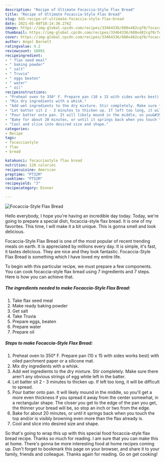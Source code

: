 ```yaml
---
description: "Recipe of Ultimate Focaccia-Style Flax Bread"
title: "Recipe of Ultimate Focaccia-Style Flax Bread"
slug: 645-recipe-of-ultimate-focaccia-style-flax-bread
date: 2021-05-08T18:14:30.276Z
image: https://img-global.cpcdn.com/recipes/33464336/680x482cq70/focaccia-style-flax-bread-recipe-main-photo.jpg
thumbnail: https://img-global.cpcdn.com/recipes/33464336/680x482cq70/focaccia-style-flax-bread-recipe-main-photo.jpg
cover: https://img-global.cpcdn.com/recipes/33464336/680x482cq70/focaccia-style-flax-bread-recipe-main-photo.jpg
author: Angel Barnett
ratingvalue: 4.2
reviewcount: 10091
recipeingredient:
- " flax seed meal"
- " baking powder"
- " salt"
- " Truvia"
- " eggs beaten"
- " water"
- " oil"
recipeinstructions:
- "Preheat oven to 350° F. Prepare pan (10 x 15 with sides works best) with oiled parchment paper or a silicone mat."
- "Mix dry ingredients with a whisk."
- "Add wet ingredients to the dry mixture. Stir completely. Make sure there aren&#39;t any obvious strings of egg white left in the batter."
- "Let batter sit 2 - 3 minutes to thicken up. If left too long, it will be difficult to spread."
- "Pour batter onto pan. It will likely mound in the middle, so you&#39;ll get a more even thickness if you spread it away from the center somewhat,  in a rectangular shape. The closer you get to the edge of the pan you get, the thinner your bread will be, so stop an inch or two from the edge."
- "Bake for about 20 minutes, or until it springs back when you touch the top and/or is visibly browning even more than the flax already is."
- "Cool and slice into desired size and shape."
categories:
- Recipe
tags:
- focacciastyle
- flax
- bread

katakunci: focacciastyle flax bread 
nutrition: 120 calories
recipecuisine: American
preptime: "PT32M"
cooktime: "PT52M"
recipeyield: "3"
recipecategory: Dinner

---
```



![Focaccia-Style Flax Bread](https://img-global.cpcdn.com/recipes/33464336/680x482cq70/focaccia-style-flax-bread-recipe-main-photo.jpg)

Hello everybody, I hope you're having an incredible day today. Today, we're going to prepare a special dish, focaccia-style flax bread. It is one of my favorites. This time, I will make it a bit unique. This is gonna smell and look delicious.

Focaccia-Style Flax Bread is one of the most popular of recent trending meals on earth. It is appreciated by millions every day. It is simple, it's fast, it tastes delicious. They are nice and they look fantastic. Focaccia-Style Flax Bread is something which I have loved my entire life.




To begin with this particular recipe, we must prepare a few components. You can cook focaccia-style flax bread using 7 ingredients and 7 steps. Here is how you can achieve that.

<!--inarticleads1-->

##### The ingredients needed to make Focaccia-Style Flax Bread:

1. Take  flax seed meal
1. Make ready  baking powder
1. Get  salt
1. Take  Truvia
1. Prepare  eggs, beaten
1. Prepare  water
1. Prepare  oil




<!--inarticleads2-->

##### Steps to make Focaccia-Style Flax Bread:

1. Preheat oven to 350° F. Prepare pan (10 x 15 with sides works best) with oiled parchment paper or a silicone mat.
1. Mix dry ingredients with a whisk.
1. Add wet ingredients to the dry mixture. Stir completely. Make sure there aren&#39;t any obvious strings of egg white left in the batter.
1. Let batter sit 2 - 3 minutes to thicken up. If left too long, it will be difficult to spread.
1. Pour batter onto pan. It will likely mound in the middle, so you&#39;ll get a more even thickness if you spread it away from the center somewhat,  in a rectangular shape. The closer you get to the edge of the pan you get, the thinner your bread will be, so stop an inch or two from the edge.
1. Bake for about 20 minutes, or until it springs back when you touch the top and/or is visibly browning even more than the flax already is.
1. Cool and slice into desired size and shape.




So that's going to wrap this up with this special food focaccia-style flax bread recipe. Thanks so much for reading. I am sure that you can make this at home. There's gonna be more interesting food at home recipes coming up. Don't forget to bookmark this page on your browser, and share it to your family, friends and colleague. Thanks again for reading. Go on get cooking!
